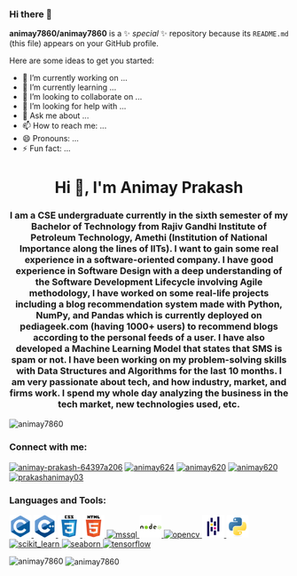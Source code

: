 ### Hi there 👋


**animay7860/animay7860** is a ✨ _special_ ✨ repository because its `README.md` (this file) appears on your GitHub profile.

Here are some ideas to get you started:

- 🔭 I’m currently working on ...
- 🌱 I’m currently learning ...
- 👯 I’m looking to collaborate on ...
- 🤔 I’m looking for help with ...
- 💬 Ask me about ...
- 📫 How to reach me: ...
- 😄 Pronouns: ...
- ⚡ Fun fact: ...

<h1 align="center">Hi 👋, I'm Animay Prakash</h1>
<h3 align="center">I am a CSE undergraduate currently in the sixth semester of my Bachelor of Technology from Rajiv Gandhi Institute of Petroleum Technology, Amethi (Institution of National Importance along the lines of IITs). I want to gain some real experience in a software-oriented company. I have good experience in Software Design with a deep understanding of the Software Development Lifecycle involving Agile methodology, I have worked on some real-life projects including a blog recommendation system made with Python, NumPy, and Pandas which is currently deployed on pediageek.com (having 1000+ users) to recommend blogs according to the personal feeds of a user. I have also developed a Machine Learning Model that states that SMS is spam or not. I have been working on my problem-solving skills with Data Structures and Algorithms for the last 10 months. I am very passionate about tech, and how industry, market, and firms work. I spend my whole day analyzing the business in the tech market, new technologies used, etc.</h3>

<p align="left"> <img src="https://komarev.com/ghpvc/?username=animay7860&label=Profile%20views&color=0e75b6&style=flat" alt="animay7860" /> </p>

<h3 align="left">Connect with me:</h3>
<p align="left">
<a href="https://linkedin.com/in/animay-prakash-64397a206" target="blank"><img align="center" src="https://raw.githubusercontent.com/rahuldkjain/github-profile-readme-generator/master/src/images/icons/Social/linked-in-alt.svg" alt="animay-prakash-64397a206" height="30" width="40" /></a>
<a href="https://www.codechef.com/users/animay624" target="blank"><img align="center" src="https://cdn.jsdelivr.net/npm/simple-icons@3.1.0/icons/codechef.svg" alt="animay624" height="30" width="40" /></a>
<a href="https://codeforces.com/profile/animay620" target="blank"><img align="center" src="https://raw.githubusercontent.com/rahuldkjain/github-profile-readme-generator/master/src/images/icons/Social/codeforces.svg" alt="animay620" height="30" width="40" /></a>
<a href="https://www.leetcode.com/animay620" target="blank"><img align="center" src="https://raw.githubusercontent.com/rahuldkjain/github-profile-readme-generator/master/src/images/icons/Social/leet-code.svg" alt="animay620" height="30" width="40" /></a>
<a href="https://auth.geeksforgeeks.org/user/prakashanimay03" target="blank"><img align="center" src="https://raw.githubusercontent.com/rahuldkjain/github-profile-readme-generator/master/src/images/icons/Social/geeks-for-geeks.svg" alt="prakashanimay03" height="30" width="40" /></a>
</p>

<h3 align="left">Languages and Tools:</h3>
<p align="left"> <a href="https://www.cprogramming.com/" target="_blank" rel="noreferrer"> <img src="https://raw.githubusercontent.com/devicons/devicon/master/icons/c/c-original.svg" alt="c" width="40" height="40"/> </a> <a href="https://www.w3schools.com/cpp/" target="_blank" rel="noreferrer"> <img src="https://raw.githubusercontent.com/devicons/devicon/master/icons/cplusplus/cplusplus-original.svg" alt="cplusplus" width="40" height="40"/> </a> <a href="https://www.w3schools.com/css/" target="_blank" rel="noreferrer"> <img src="https://raw.githubusercontent.com/devicons/devicon/master/icons/css3/css3-original-wordmark.svg" alt="css3" width="40" height="40"/> </a> <a href="https://www.w3.org/html/" target="_blank" rel="noreferrer"> <img src="https://raw.githubusercontent.com/devicons/devicon/master/icons/html5/html5-original-wordmark.svg" alt="html5" width="40" height="40"/> </a> <a href="https://www.microsoft.com/en-us/sql-server" target="_blank" rel="noreferrer"> <img src="https://www.svgrepo.com/show/303229/microsoft-sql-server-logo.svg" alt="mssql" width="40" height="40"/> </a> <a href="https://nodejs.org" target="_blank" rel="noreferrer"> <img src="https://raw.githubusercontent.com/devicons/devicon/master/icons/nodejs/nodejs-original-wordmark.svg" alt="nodejs" width="40" height="40"/> </a> <a href="https://opencv.org/" target="_blank" rel="noreferrer"> <img src="https://www.vectorlogo.zone/logos/opencv/opencv-icon.svg" alt="opencv" width="40" height="40"/> </a> <a href="https://pandas.pydata.org/" target="_blank" rel="noreferrer"> <img src="https://raw.githubusercontent.com/devicons/devicon/2ae2a900d2f041da66e950e4d48052658d850630/icons/pandas/pandas-original.svg" alt="pandas" width="40" height="40"/> </a> <a href="https://www.python.org" target="_blank" rel="noreferrer"> <img src="https://raw.githubusercontent.com/devicons/devicon/master/icons/python/python-original.svg" alt="python" width="40" height="40"/> </a> <a href="https://scikit-learn.org/" target="_blank" rel="noreferrer"> <img src="https://upload.wikimedia.org/wikipedia/commons/0/05/Scikit_learn_logo_small.svg" alt="scikit_learn" width="40" height="40"/> </a> <a href="https://seaborn.pydata.org/" target="_blank" rel="noreferrer"> <img src="https://seaborn.pydata.org/_images/logo-mark-lightbg.svg" alt="seaborn" width="40" height="40"/> </a> <a href="https://www.tensorflow.org" target="_blank" rel="noreferrer"> <img src="https://www.vectorlogo.zone/logos/tensorflow/tensorflow-icon.svg" alt="tensorflow" width="40" height="40"/> </a> </p>

<p><img align="left" src="https://github-readme-stats.vercel.app/api/top-langs?username=animay7860&show_icons=true&locale=en&layout=compact" alt="animay7860" /></p>

<p>&nbsp;<img align="center" src="https://github-readme-stats.vercel.app/api?username=animay7860&show_icons=true&locale=en" alt="animay7860" /></p>

